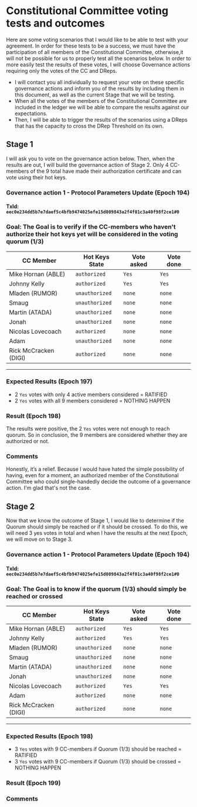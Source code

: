 # Constitutional Committee voting tests and outcomes

Here are some voting scenarios that I would like to be able to test with your agreement. In order for these tests to be a success, 
we must have the participation of all members of the Constitutional Committee, otherwise,it will not be possible for us to properly test all the scenarios below.
In order to more easily test the results of these votes, I will choose Governance actions requiring only the votes of the CC and DReps.
* I will contact you all individually to request your vote on these specific governance actions and inform you of the results by including them in this document, as well as the current Stage that we will be testing.
* When all the votes of the members of the Constitutional Committee are included in the ledger we will be able to compare the results against our expectations.
* Then, I will be able to trigger the results of the scenarios using a DReps that has the capacity to cross the DRep Threshold on its own.
  
## Stage 1
I will ask you to vote on the governance action below. Then, when the results are out, I will build the governance action of Stage 2.
Only 4 CC-members of the 9 total have made their authorization certificate and can vote using their hot keys. 

### Governance action 1 - Protocol Parameters Update (Epoch 194)
#### TxId: `eec0e234dd5b7e7daef5c4bfb9474025efe15d009843a2f4f01c3a40f98f2ce1#0`
### Goal: The Goal is to verify if the CC-members who haven't authorize their hot keys yet will be considered in the voting quorum (1/3)

| CC Member             | Hot Keys State  | Vote asked | Vote done |
|-----------------------|-----------------|------------|-----------|
| Mike Hornan (ABLE)    | `authorized`    | `Yes`      | `Yes`     |
| Johnny Kelly          | `authorized`    | `Yes`      | `Yes`     |
| Mladen (RUMOR)        | `unauthorized`  | `none`     | `none`    |
| Smaug                 | `unauthorized`  | `none`     | `none`    |
| Martin (ATADA)        | `unauthorized`  | `none`     | `none`    |
| Jonah                 | `unauthorized`  | `none`     | `none`    |
| Nicolas Lovecoach     | `authorized`    | `none`     | `none`    |
| Adam                  | `unauthorized`  | `none`     | `none`    |
| Rick McCracken (DIGI) | `authorized`    | `none`     | `none`    |
---

### Expected Results (Epoch 197)
- 2 `Yes` votes with only 4 active members considered = RATIFIED
- 2 `Yes` votes with all 9 members considered = NOTHING HAPPEN
### Result (Epoch 198)
The results were positive, the 2 `Yes` votes were not enough to reach quorum. So in conclusion, the 9 members are considered whether they are authorized or not.
### Comments
Honestly, it’s a relief. Because I would have hated the simple possibility of having, even for a moment, an authorized member of the Constitutional Committee who could single-handedly decide the outcome of a governance action. I'm glad that's not the case.

## Stage 2
Now that we know the outcome of Stage 1, I would like to determine if the Quorum should simply be reached or if it should be crossed.
To do this, we will need 3 yes votes in total and when I have the results at the next Epoch, we will move on to Stage 3. 

### Governance action 1 - Protocol Parameters Update (Epoch 194)
#### TxId: `eec0e234dd5b7e7daef5c4bfb9474025efe15d009843a2f4f01c3a40f98f2ce1#0`
### Goal: The Goal is to know if the quorum (1/3) should simply be reached or crossed

| CC Member             | Hot Keys State  | Vote asked | Vote done |
|-----------------------|-----------------|------------|-----------|
| Mike Hornan (ABLE)    | `authorized`    | `Yes`      | `Yes`     |
| Johnny Kelly          | `authorized`    | `Yes`      | `Yes`     |
| Mladen (RUMOR)        | `unauthorized`  | `none`     | `none`    |
| Smaug                 | `unauthorized`  | `none`     | `none`    |
| Martin (ATADA)        | `unauthorized`  | `none`     | `none`    |
| Jonah                 | `unauthorized`  | `none`     | `none`    |
| Nicolas Lovecoach     | `authorized`    | `Yes`      | `Yes`     |
| Adam                  | `authorized`    | `none`     | `none`    |
| Rick McCracken (DIGI) | `authorized`    | `none`     | `none`    |
---

### Expected Results (Epoch 198)
- 3 `Yes` votes with 9 CC-members if Quorum (1/3) should be reached = RATIFIED
- 3 `Yes` votes with 9 CC-members if Quorum (1/3) should be crossed = NOTHING HAPPEN
### Result (Epoch 199)
### Comments
